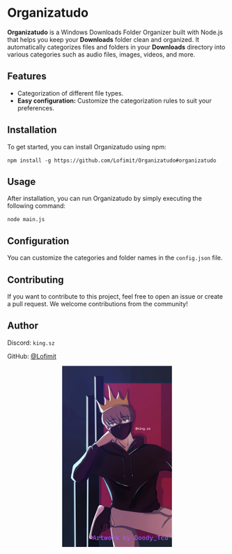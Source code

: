 # Organizatudo

**Organizatudo** is a Windows Downloads Folder Organizer built with Node.js that helps you keep your **Downloads** folder clean and organized. It automatically categorizes files and folders in your **Downloads** directory into various categories such as audio files, images, videos, and more.

## Features

- Categorization of different file types.
- **Easy configuration:** Customize the categorization rules to suit your preferences.

## Installation

To get started, you can install Organizatudo using npm:

```
npm install -g https://github.com/Lofimit/Organizatudo#organizatudo
```

## Usage

After installation, you can run Organizatudo by simply executing the following command:

```
node main.js
```

## Configuration

You can customize the categories and folder names in the `config.json` file.

## Contributing

If you want to contribute to this project, feel free to open an issue or create a pull request. We welcome contributions from the community!

## Author

Discord: `king.sz`

GitHub: [@Lofimit](https://github.com/Lofimit)

<div align="center">
  <a href="https://github.com/Lofimit">
    <img src="https://raw.githubusercontent.com/Lofimit/Lofimit/main/king_by_doody_tco.jpg" alt="King @Lofimit, by Doody_Tco." width="50%">
  </a>
</div>
</div>
